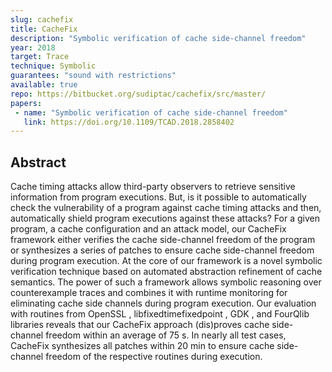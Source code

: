 ```yaml
---
slug: cachefix
title: CacheFix
description: "Symbolic verification of cache side-channel freedom"
year: 2018
target: Trace
technique: Symbolic
guarantees: "sound with restrictions"
available: true
repo: https://bitbucket.org/sudiptac/cachefix/src/master/
papers:
 - name: "Symbolic verification of cache side-channel freedom"
   link: https://doi.org/10.1109/TCAD.2018.2858402
---
```


## Abstract

Cache timing attacks allow third-party observers to retrieve sensitive
information from program executions. But, is it possible to automatically
check the vulnerability of a program against cache timing attacks and then,
automatically shield program executions against these attacks? For a given
program, a cache configuration and an attack model, our CacheFix framework
either verifies the cache side-channel freedom of the program or synthesizes
a series of patches to ensure cache side-channel freedom during program
execution. At the core of our framework is a novel symbolic verification
technique based on automated abstraction refinement of cache semantics. The
power of such a framework allows symbolic reasoning over counterexample traces
and combines it with runtime monitoring for eliminating cache side channels
during program execution. Our evaluation with routines from OpenSSL ,
libfixedtimefixedpoint , GDK , and FourQlib libraries reveals that our CacheFix
approach (dis)proves cache side-channel freedom within an average of 75 s. In
nearly all test cases, CacheFix synthesizes all patches within 20 min to ensure
cache side-channel freedom of the respective routines during execution.